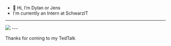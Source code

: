 - 👋 Hi, I’m Dylan or Jens
- I'm currently an Intern at SchwarzIT
---
<img src="https://github-readme-stats.vercel.app/api/top-langs/?username=Ling-Lang&exclude_repo=42_dev_env_scripts&layout=compact"/>
<!-- ![Top Langs](https://github-readme-stats.vercel.app/api/top-langs/?username=Ling-Lang&exclude_repo=42_dev_env_scripts) -->
---

  Thanks for coming to my TedTalk 
<!---
Ling-Lang/Ling-Lang is a ✨ special ✨ repository because its `README.md` (this file) appears on your GitHub profile.
You can click the Preview link to take a look at your changes.
--->
